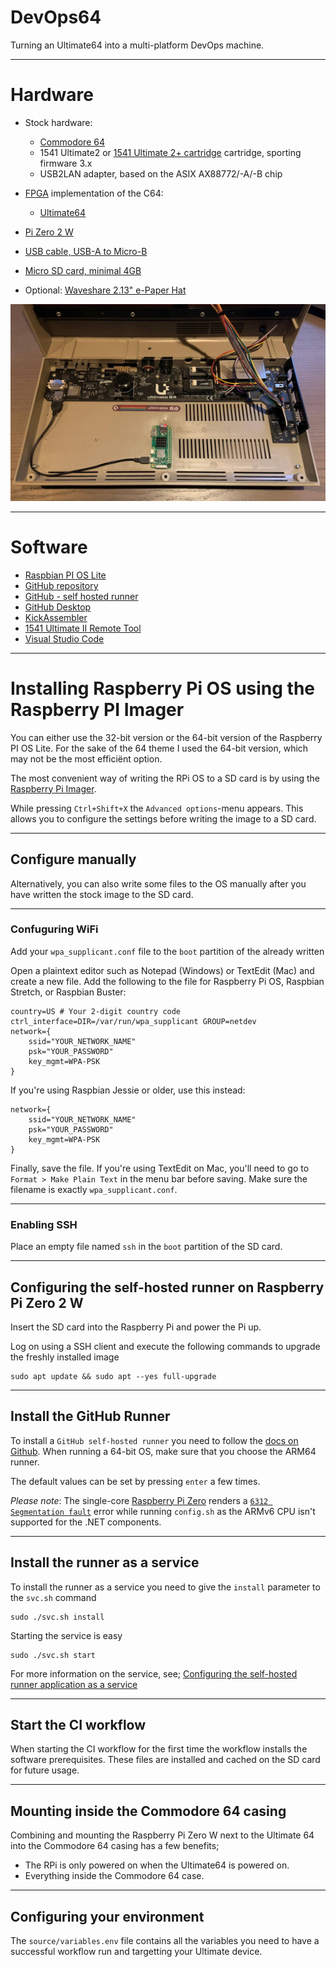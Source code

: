 # DevOps64

Turning an Ultimate64 into a multi-platform DevOps machine.

---

# Hardware
*   Stock hardware:
    *   [Commodore 64](https://en.wikipedia.org/wiki/Commodore_64)
    *   1541 Ultimate2 or [1541 Ultimate 2+ cartridge](https://ultimate64.com/Main_products) cartridge, sporting firmware 3.x
    *   USB2LAN adapter, based on the ASIX AX88772/-A/-B chip 
*   [FPGA](https://en.wikipedia.org/wiki/Field-programmable_gate_array) implementation of the C64:
    *   [Ultimate64](https://ultimate64.com/Ultimate64)
*   [Pi Zero 2 W](https://www.raspberrypi.com/products/raspberry-pi-zero-2-w/)
*   [USB cable, USB-A to Micro-B](https://en.wikipedia.org/wiki/USB)
*   [Micro SD card, minimal 4GB](https://www.raspberrypi.com/documentation/computers/getting-started.html#sd-cards)

*   Optional: [Waveshare 2.13" e-Paper Hat](https://www.waveshare.com/2.13inch-e-paper-hat-b.htm)

![Example setup using Ultimate 64](images/Ultimate64_RPiZero2W.png)

---

# Software

*   [Raspbian PI OS Lite](https://www.raspberrypi.com/software/)
*   [GitHub repository](https://docs.github.com/en/repositories)
*   [GitHub - self hosted runner](https://docs.github.com/en/actions/hosting-your-own-runners)
*   [GitHub Desktop](https://desktop.github.com/)
*   [KickAssembler](http://www.theweb.dk/KickAssembler)
*   [1541 Ultimate II Remote Tool](https://github.com/markusC64/1541ultimate2/tree/tools)
*   [Visual Studio Code](https://code.visualstudio.com/)

---

# Installing Raspberry Pi OS using the Raspberry PI Imager

You can either use the 32-bit version or the 64-bit version of the Raspberry PI OS Lite. For the sake of the 64 theme I used the 64-bit version, which may not be the most efficiënt option.

The most convenient way of writing the RPi OS to a SD card is by using the [Raspberry Pi Imager](https://www.raspberrypi.com/software/).

While pressing  ```Ctrl+Shift+X``` the ```Advanced options```-menu appears. This allows you to configure the settings before writing the image to a SD card.

---

## Configure manually

Alternatively, you can also write some files to the OS manually after you have written the stock image to the SD card.

---

### Confuguring WiFi 

Add your ```wpa_supplicant.conf``` file to the ```boot``` partition of the already written 

Open a plaintext editor such as Notepad (Windows) or TextEdit (Mac) and create a new file. Add the following to the file for Raspberry Pi OS, Raspbian Stretch, or Raspbian Buster:

    country=US # Your 2-digit country code
    ctrl_interface=DIR=/var/run/wpa_supplicant GROUP=netdev
    network={
        ssid="YOUR_NETWORK_NAME"
        psk="YOUR_PASSWORD"
        key_mgmt=WPA-PSK
    }

If you're using Raspbian Jessie or older, use this instead:

    network={
        ssid="YOUR_NETWORK_NAME"
        psk="YOUR_PASSWORD"
        key_mgmt=WPA-PSK
    }

Finally, save the file. If you're using TextEdit on Mac, you'll need to go to ```Format > Make Plain Text``` in the menu bar before saving. Make sure the filename is exactly ```wpa_supplicant.conf```.

---

### Enabling SSH

Place an empty file named ```ssh``` in the ```boot``` partition of the SD card.

---

## Configuring the self-hosted runner on Raspberry Pi Zero 2 W

Insert the SD card into the Raspberry Pi and power the Pi up.

Log on using a SSH client and execute the following commands to upgrade the freshly installed image

    sudo apt update && sudo apt --yes full-upgrade

---

## Install the GitHub Runner

To install a `GitHub self-hosted runner` you need to follow the [docs on Github](https://docs.github.com/en/actions/hosting-your-own-runners/adding-self-hosted-runners). When running a 64-bit OS, make sure that you choose the ARM64 runner. 

The default values can be set by pressing ```enter``` a few times.

*Please note*: The single-core [Raspberry Pi Zero](https://www.raspberrypi.com/products/raspberry-pi-zero/) renders a [`6312 Segmentation fault`](https://github.com/actions/runner/issues/688) error while running `config.sh` as the ARMv6 CPU isn't supported for the .NET components. 

---

## Install the runner as a service

To install the runner as a service you need to give the ```install``` parameter to the ```svc.sh``` command

    sudo ./svc.sh install 

Starting the service is easy

    sudo ./svc.sh start

For more information on the service, see; [Configuring the self-hosted runner application as a service](https://docs.github.com/en/actions/hosting-your-own-runners/configuring-the-self-hosted-runner-application-as-a-service)

---

## Start the CI workflow

When starting the CI workflow for the first time the workflow installs the software prerequisites. These files are installed and cached on the SD card for future usage.

---

## Mounting inside the Commodore 64 casing

Combining and mounting the Raspberry Pi Zero W next to the Ultimate 64 into the Commodore 64 casing has a few benefits;

*   The RPi is only powered on when the Ultimate64 is powered on.
*   Everything inside the Commodore 64 case.

---

## Configuring your environment

The ```source/variables.env``` file contains all the variables you need to have a successful workflow run and targetting your Ultimate device.
